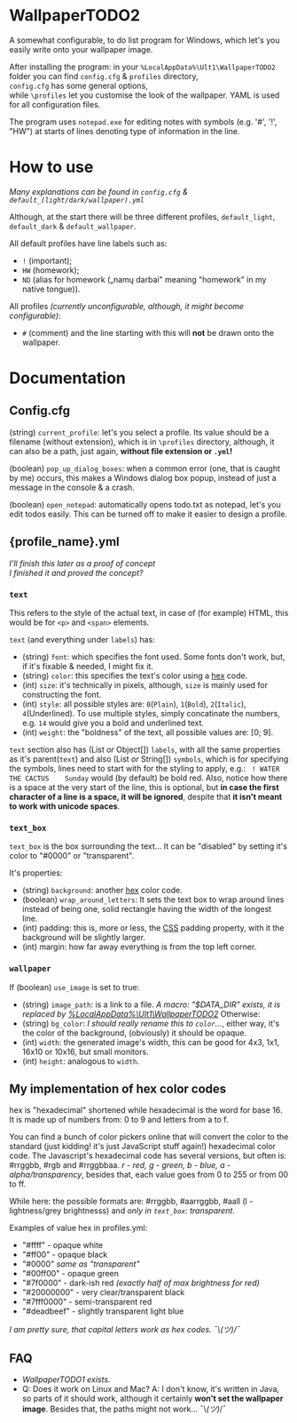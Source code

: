 # WallpaperTODO2
A somewhat configurable, to do list program for Windows, which let's you easily write onto your wallpaper image. 

After installing the program: in your `%LocalAppData%\Ult1\WallpaperTODO2` folder you can find `config.cfg` & `profiles` directory,  
`config.cfg` has some general options,  
while `\profiles` let you customise the look of the wallpaper. YAML is used for all configuration files.

The program uses `notepad.exe` for editing notes with symbols (e.g. '#', '!', "HW") at starts of lines denoting type of information in the line.

# How to use

*Many explanations can be found in `config.cfg` & `default_(light/dark/wallpaper).yml`*

Although, at the start there will be three different profiles, `default_light`, `default_dark` & `default_wallpaper`.

All default profiles have line labels such as:
  - `!`  (important); 
  - `HW` (homework); 
  - `ND` (alias for homework („namų darbai" meaning "homework" in my native tongue)).

All profiles *(currently unconfigurable, although, it might become configurable)*: 
  - `#` (comment) and the line starting with this will **not** be drawn onto the wallpaper.

# Documentation  
## Config.cfg

(string) `current_profile`: let's you select a profile. Its value should be a filename (without extension), which is in `\profiles` directory, although, it can also be a path, just again, **without file extension or `.yml`!**

(boolean) `pop_up_dialog_boxes`: when a common error (one, that is caught by me) occurs, this makes a Windows dialog box popup, instead of just a message in the console & a crash.

(boolean) `open_notepad`: automatically opens todo.txt as notepad, let's you edit todos easily. This can be turned off to make it easier to design a profile.

## {profile_name}.yml

*I'll finish this later as a proof of concept*  
*I finished it and proved the concept?*

### `text`

This refers to the style of the actual text, in case of (for example) HTML, this would be for `<p>` and `<span>` elements.

`text` (and everything under `labels`) has:
  - (string) `font`:  which specifies the font used. Some fonts don't work, but, if it's fixable & needed, I might fix it.
  - (string) `color`: this specifies the text's color using a [hex](#my-implementation-of-hex-color-codes) code.
  - (int) `size`:  it's technically in pixels, although, `size` is mainly used for constructing the font.
  - (int) `style`: all possible styles are: `0`(`Plain`), `1`(`Bold`), `2`(`Italic`), `4`(Underlined). To use multiple styles, simply concatinate the numbers, e.g. `14` would give you a bold and underlined text.
  - (int) `weight`: the "boldness" of the text, all possible values are: [0; 9].

`text` section also has (List<Map> *or* Object[]) `labels`, with all the same properties as it's parent(`text`) and also (List<String> *or* String[]) `symbols`, which is for specifying the symbols, lines need to start with for the styling to apply, e.g.: ` ! WATER THE CACTUS    Sunday` would (by default) be bold red. Also, notice how there is a space at the very start of the line, this is optional, but **in case the first character of a line is a space, it will be ignored**, despite that **it isn't meant to work with unicode spaces**.

### `text_box`

`text_box` is the box surrounding the text... It can be "disabled" by setting it's color to "#0000" or "transparent".

It's properties:
  - (string) `background`: another [hex](#my-implementation-of-hex-color-codes) color code.
  - (boolean) `wrap_around_letters`: It sets the text box to wrap around lines instead of being one, solid rectangle having the width of the longest line.
  - (int) padding: this is, more or less, the [CSS](https://en.wikipedia.org/wiki/CSS) padding property, with it the background will be slightly larger.
  - (int) margin: how far away everything is from the top left corner.
  
### `wallpaper`

If (boolean) `use_image` is set to true:
  - (string) `image_path`: is a link to a file. *A macro: "$DATA_DIR" exists, it is replaced by [%LocalAppData%\Ult1\WallpaperTODO2](https://api.yomomma.info/)*
Otherwise:
  - (string) `bg_color`: *I should really rename this to `color`...*, either way, it's the color of the background, (obviously) it should be opaque.
  - (int) `width`: the generated image's width, this can be good for 4x3, 1x1, 16x10 or 10x16, but small monitors.
  - (int) `height`: analogous to `width`.


## My implementation of hex color codes

hex is "hexadecimal" shortened while hexadecimal is the word for base 16. It is made up of numbers from: 0 to 9 and letters from a to f.

You can find a bunch of color pickers online that will convert the color to the standard (just kidding! it's just JavaScript stuff again!) hexadecimal color code.
The Javascript's hexadecimal code has several versions, but often is: #rrggbb, #rgb and #rrggbbaa. *r - red, g - green, b - blue, a - alpha/transparency*, besides that, each value goes from 0 to 255 or from 00 to ff.

While here: the possible formats are: #rrggbb, #aarrggbb, #aall (l - lightness/grey brightnesss) and *only in `text_box`: transparent*.

Examples of value hex in profiles.yml:
  - "#ffff" - opaque white
  - "#ff00" - opaque black
  - "#0000" *same as "transparent"*
  - "#00ff00" - opaque green
  - "#7f0000" - dark-ish red *(exactly half of max brightness for red)*
  - "#20000000" - very clear/transparent black
  - "#7fff0000" - semi-transparent red
  - "#deadbeef" - slightly transparent light blue
  
*I am pretty sure, that capital letters work as hex codes. ¯\\_(ツ)_/¯*


## FAQ

  - *WallpaperTODO1 exists.*
  - Q: Does it work on Linux and Mac?
    A: I don't know, it's written in Java, so parts of it should work, although it certainly __won't set the wallpaper image__. Besides that, the paths might not work... ¯\\_(ツ)_/¯


